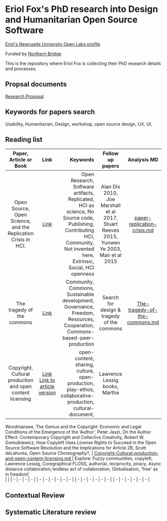 # Eriol Fox's PhD research into Design and Humanitarian Open Source Software

[Eriol's Newcastle University Open Labs profile](https://openlab.ncl.ac.uk/people/eriol-fox/)

Funded by [Northern Bridge](http://www.northernbridge.ac.uk/)

This is the repository where Eriol Fox is collecting their PhD research details and processes.


## Propsal documents

[Research Proposal](https://github.com/Erioldoesdesign/Design_HOSS_PhD/blob/main/PhD-proposal-2020.md)


## Keywords for papers search
Usability, Humanitarian, Design, workshop, open source design, UX, UI, 




## Reading list

| Paper, Article or Book  | Link | Keywords   | Follow up papers | Analysis MD | Notes|
|:--------------:|:----------------------:| ----------:|:-------------:|:-------------:| ------------:|
| Open Source, Open Science, and the Replication Crisis in HCI. | [Link](https://dl.acm.org/doi/10.1145/3170427.3188395)| Open Research, Software artifacts, Replicated, HCI as science, No Source code, Publishing, Contributing HCI, Community, Not invented here, Extrinsic, Social, HCI openness          | Alan Dix 2010, Joe Marshall et al 2017, Stuart Reeves 2015, Yunwen Ye 2003, Mair et al 2015  | [paper-replication-crisis.md](https://github.com/Erioldoesdesign/Design_HOSS_PhD/blob/main/paper-replication-crisis.md) | Look at R Studio's OSS contributions            |
| The tragedy of the commons | [Link](https://en.wikipedia.org/wiki/Tragedy_of_the_commons)| Community, Commons, Sustainable development, Governance, Freedom, Resources, Cooperation, Commons-based-peer-production| Search for design & tragedy of the commons| [The-tragedy-of-the-commons.md](https://github.com/Erioldoesdesign/Design_HOSS_PhD/blob/main/The-tragedy-of-the-commons.md)| Consider what the commons means to designers, peer production and governance.|
| Copyright, Cultural production and open content licensing| [Link](http://ijlt.in/wp-content/uploads/2015/08/Liang-Copyright-Cultural-Production-and-Open-Content-Licensing-1-Indian-J.-L.-Tech.-96.pdf)  [Link to article version](https://altlawforum.org/publications/copyright-cultural-production-and-open-content-licensing/)| open-content, sharing, culture, open-production, play-ethos, collaborative-production, cultural-document, | Lawrence Lessig books, Martha
Woodmansee, The Genius and the Copyright: Economic and Legal Conditions of the Emergence of
the ‘Author’, Peter Jaszi, On the Author Effect: Contemporary Copyright and
Collective Creativity, Robert W. Gomulkiewicz, How Copyleft Uses License Rights to Succeed in the
Open Source Software Revolution and the Implications for Article 2B,  Scott deLahunta, Open Source Choreography?, | [Copyright-Cultural-production-and-open-content-licensing.md  ](https://github.com/Erioldoesdesign/Design_HOSS_PhD/blob/main/Copyright-Cultural-production-and-open-content-licensing.md)| Explore: Fuzzy communities, copyleft, Lawrence Lessig, Coregraphical FLOSS, authorial, reciprocity, piracy, Async distance collaboration,'endless act of collaboration, Globalisation, 'free' as in freedom|  
|          |             | -          | -             | -             | -            |
| -             | -             | -          | -             | -             | -            |
| -           | -             | -          | -             | -             | -            |
| -             | -             | -          | -             | -             | -            |



## Contextual Review


## Systematic Literature review
